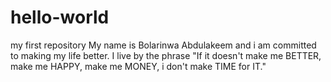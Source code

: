 # hello-world
my first repository
My name is Bolarinwa Abdulakeem and i am committed to making my life better. 
I live by the phrase "If it doesn't make me BETTER, make me HAPPY, make me MONEY, i don't make TIME for IT."
